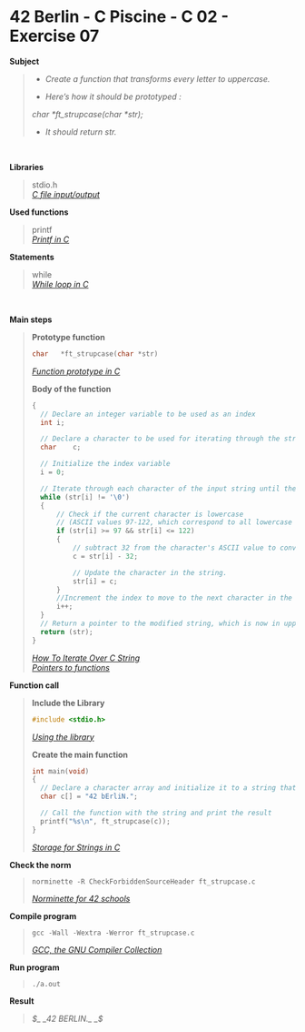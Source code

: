 # 42 Berlin - C Piscine - C 02 - Exercise 07

**Subject**
> * _Create a function that transforms every letter to uppercase._   
>
> * _Here’s how it should be prototyped :_   
>
>_char *ft_strupcase(char *str);_    
>
> * _It should return str._

<br>

**Libraries**        
>
>stdio.h    
>_[C file input/output](https://en.wikipedia.org/wiki/C_file_input/output)_
>   

**Used functions**   
>
>printf   
>_[Printf in C](https://www.geeksforgeeks.org/printf-in-c/)_    

**Statements**
>
>while    
>_[While loop in C](https://www.geeksforgeeks.org/c-while-loop/?ref=lbp)_

<br>

**Main steps**
>
>**Prototype function**
>```c
>char	*ft_strupcase(char *str)
>```  
>
>_[Function prototype in C](https://www.geeksforgeeks.org/function-prototype-in-c/)_     
>
>**Body of the function**
>```c
>{
>	// Declare an integer variable to be used as an index
>	int	i;
>
>	// Declare a character to be used for iterating through the string and storing temporary characters during the conversion.
>	char	c;
>
>	// Initialize the index variable
>	i = 0;
>
>	// Iterate through each character of the input string until the null terminator is encountered
>	while (str[i] != '\0')
>	{
>		// Check if the current character is lowercase
>		// (ASCII values 97-122, which correspond to all lowercase characters)
>		if (str[i] >= 97 && str[i] <= 122)
>		{
>			// subtract 32 from the character's ASCII value to convert it to uppercase
>			c = str[i] - 32;
>
>			// Update the character in the string.
>			str[i] = c;
>		}
>		//Increment the index to move to the next character in the string
>		i++;
>	}
>	// Return a pointer to the modified string, which is now in uppercase.
>	return (str);
>}    
>```
>_[How To Iterate Over C String](https://dev.to/zirkelc/how-to-iterate-over-c-string-lcj)_      
>_[Pointers to functions](https://www.ibm.com/docs/en/zos/3.1.0?topic=functions-pointers)_   
>


**Function call**
>**Include the Library**
>```c
>#include <stdio.h>
>```
>_[Using the library](https://www.gnu.org/software/libc/manual/html_mono/libc.html#Using-the-Library)_
>
>**Create the main function**
>```c
>int main(void)
>{   
>	// Declare a character array and initialize it to a string that contains at least one lowercase character
>	char c[] = "42 bErliN.";
>
>	// Call the function with the string and print the result
>	printf("%s\n", ft_strupcase(c));
>}  
>```    
>_[Storage for Strings in C](https://www.geeksforgeeks.org/storage-for-strings-in-c/)_      

**Check the norm**
>```
>norminette -R CheckForbiddenSourceHeader ft_strupcase.c
>```
>_[Norminette for 42 schools](https://github.com/42School/norminette)_

**Compile program**
>```
>gcc -Wall -Wextra -Werror ft_strupcase.c
>```
>_[GCC, the GNU Compiler Collection](https://gcc.gnu.org)_

**Run program**
>```
>./a.out
>```

**Result**
>_$_    
>_42 BERLIN._     
>_$_   
